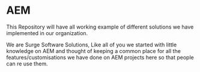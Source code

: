 # AEM
This Repository will have all working example of different solutions we have implemented in our organization. 

We are Surge Software Solutions, Like all of you we started with little knowledge on AEM and thought of keeping a common place for all the features/customisations we have done on AEM projects here so that people can re use them.


